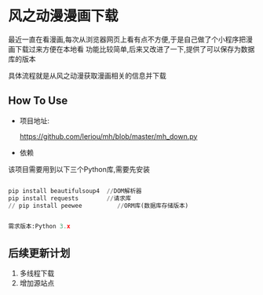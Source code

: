 # 风之动漫漫画下载

最近一直在看漫画,每次从浏览器网页上看有点不方便,于是自己做了个小程序把漫画下载过来方便在本地看
功能比较简单,后来又改进了一下,提供了可以保存为数据库的版本

具体流程就是从风之动漫获取漫画相关的信息并下载

## How To Use

* 项目地址:

    https://github.com/leriou/mh/blob/master/mh_down.py

* 依赖

该项目需要用到以下三个Python库,需要先安装

```python

pip install beautifulsoup4  //DOM解析器
pip install requests        //请求库
// pip install peewee          //ORM库(数据库存储版本)


需求版本:Python 3.x

```

## 后续更新计划

1. 多线程下载
2. 增加源站点
